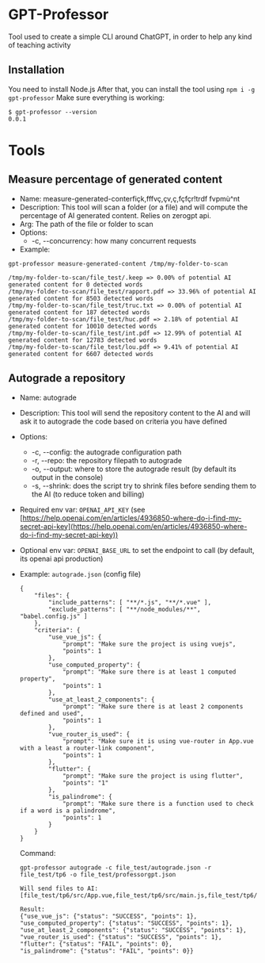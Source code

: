 # GPT-Professor
Tool used to create a simple CLI around ChatGPT, in order to help any kind of teaching activity

## Installation

You need to install Node.js
After that, you can install the tool using `npm i -g gpt-professor`
Make sure everything is working: 
```
$ gpt-professor --version
0.0.1
```

# Tools

## Measure percentage of generated content

* Name: measure-generated-conterfiçk,fffvç,çv,ç,fçfçr!trdf                fvpmù^nt
* Description: This tool will scan a folder (or a file) and will compute the percentage of AI generated content. Relies on zerogpt api.
* Arg: The path of the file or folder to scan
* Options:
  * -c, --concurrency: how many concurrent requests
* Example: 
```
gpt-professor measure-generated-content /tmp/my-folder-to-scan

/tmp/my-folder-to-scan/file_test/.keep => 0.00% of potential AI generated content for 0 detected words
/tmp/my-folder-to-scan/file_test/rapport.pdf => 33.96% of potential AI generated content for 8503 detected words
/tmp/my-folder-to-scan/file_test/truc.txt => 0.00% of potential AI generated content for 187 detected words
/tmp/my-folder-to-scan/file_test/huc.pdf => 2.18% of potential AI generated content for 10010 detected words
/tmp/my-folder-to-scan/file_test/int.pdf => 12.99% of potential AI generated content for 12783 detected words
/tmp/my-folder-to-scan/file_test/lou.pdf => 9.41% of potential AI generated content for 6607 detected words
```

## Autograde a repository

* Name: autograde
* Description: This tool will send the repository content to the AI and will ask it to autograde the code based on criteria you have defined
* Options:
  * -c, --config: the autograde configuration path
  * -r, --repo: the repository filepath to autograde
  * -o, --output: where to store the autograde result (by default its output in the console)
  * -s, --shrink: does the script try to shrink files before sending them to the AI (to reduce token and billing)
* Required env var: `OPENAI_API_KEY` (see [https://help.openai.com/en/articles/4936850-where-do-i-find-my-secret-api-key](https://help.openai.com/en/articles/4936850-where-do-i-find-my-secret-api-key))
* Optional env var: `OPENAI_BASE_URL` to set the endpoint to call (by default, its openai api production)
* Example: 
  `autograde.json` (config file)
  ```
  {
      "files": {
          "include_patterns": [ "**/*.js", "**/*.vue" ],
          "exclude_patterns": [ "**/node_modules/**", "babel.config.js" ]
      },
      "criteria": {
          "use_vue_js": {
              "prompt": "Make sure the project is using vuejs",
              "points": 1
          },
          "use_computed_property": {
              "prompt": "Make sure there is at least 1 computed property",
              "points": 1
          },
          "use_at_least_2_components": {
              "prompt": "Make sure there is at least 2 components defined and used",
              "points": 1
          },
          "vue_router_is_used": {
              "prompt": "Make sure it is using vue-router in App.vue with a least a router-link component",
              "points": 1
          },
          "flutter": {
              "prompt": "Make sure the project is using flutter",
              "points": "1"
          },
          "is_palindrome": {
              "prompt": "Make sure there is a function used to check if a word is a palindrome",
              "points": 1
          }
      }
  }
  ```

  Command: 
  ```
  gpt-professor autograde -c file_test/autograde.json -r file_test/tp6 -o file_test/professorgpt.json

  Will send files to AI: [file_test/tp6/src/App.vue,file_test/tp6/src/main.js,file_test/tp6/src/router.js,file_test/tp6/src/store.js,file_test/tp6/src/components/TodoDetail.vue,file_test/tp6/src/components/home.vue,file_test/tp6/src/components/task.vue]

  Result:
  {"use_vue_js": {"status": "SUCCESS", "points": 1}, 
  "use_computed_property": {"status": "SUCCESS", "points": 1},
  "use_at_least_2_components": {"status": "SUCCESS", "points": 1},
  "vue_router_is_used": {"status": "SUCCESS", "points": 1},
  "flutter": {"status": "FAIL", "points": 0},
  "is_palindrome": {"status": "FAIL", "points": 0}}
  ```
